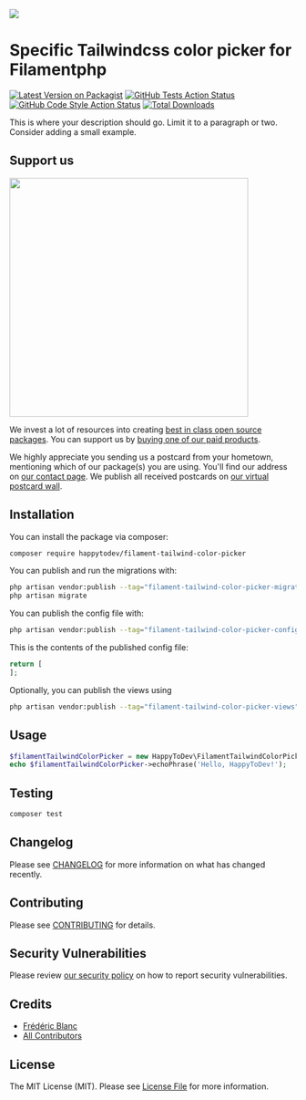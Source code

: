 
[<img src="https://github-ads.s3.eu-central-1.amazonaws.com/support-ukraine.svg?t=1" />](https://supportukrainenow.org)

# Specific Tailwindcss color picker for Filamentphp

[![Latest Version on Packagist](https://img.shields.io/packagist/v/happytodev/filament-tailwind-color-picker.svg?style=flat-square)](https://packagist.org/packages/happytodev/filament-tailwind-color-picker)
[![GitHub Tests Action Status](https://img.shields.io/github/workflow/status/happytodev/filament-tailwind-color-picker/run-tests?label=tests)](https://github.com/happytodev/filament-tailwind-color-picker/actions?query=workflow%3Arun-tests+branch%3Amain)
[![GitHub Code Style Action Status](https://img.shields.io/github/workflow/status/happytodev/filament-tailwind-color-picker/Fix%20PHP%20code%20style%20issues?label=code%20style)](https://github.com/happytodev/filament-tailwind-color-picker/actions?query=workflow%3A"Fix+PHP+code+style+issues"+branch%3Amain)
[![Total Downloads](https://img.shields.io/packagist/dt/happytodev/filament-tailwind-color-picker.svg?style=flat-square)](https://packagist.org/packages/happytodev/filament-tailwind-color-picker)

This is where your description should go. Limit it to a paragraph or two. Consider adding a small example.

## Support us

[<img src="https://github-ads.s3.eu-central-1.amazonaws.com/filament-tailwind-color-picker.jpg?t=1" width="419px" />](https://spatie.be/github-ad-click/filament-tailwind-color-picker)

We invest a lot of resources into creating [best in class open source packages](https://spatie.be/open-source). You can support us by [buying one of our paid products](https://spatie.be/open-source/support-us).

We highly appreciate you sending us a postcard from your hometown, mentioning which of our package(s) you are using. You'll find our address on [our contact page](https://spatie.be/about-us). We publish all received postcards on [our virtual postcard wall](https://spatie.be/open-source/postcards).

## Installation

You can install the package via composer:

```bash
composer require happytodev/filament-tailwind-color-picker
```

You can publish and run the migrations with:

```bash
php artisan vendor:publish --tag="filament-tailwind-color-picker-migrations"
php artisan migrate
```

You can publish the config file with:

```bash
php artisan vendor:publish --tag="filament-tailwind-color-picker-config"
```

This is the contents of the published config file:

```php
return [
];
```

Optionally, you can publish the views using

```bash
php artisan vendor:publish --tag="filament-tailwind-color-picker-views"
```

## Usage

```php
$filamentTailwindColorPicker = new HappyToDev\FilamentTailwindColorPicker();
echo $filamentTailwindColorPicker->echoPhrase('Hello, HappyToDev!');
```

## Testing

```bash
composer test
```

## Changelog

Please see [CHANGELOG](CHANGELOG.md) for more information on what has changed recently.

## Contributing

Please see [CONTRIBUTING](CONTRIBUTING.md) for details.

## Security Vulnerabilities

Please review [our security policy](../../security/policy) on how to report security vulnerabilities.

## Credits

- [Frédéric Blanc](https://github.com/happytodev)
- [All Contributors](../../contributors)

## License

The MIT License (MIT). Please see [License File](LICENSE.md) for more information.
